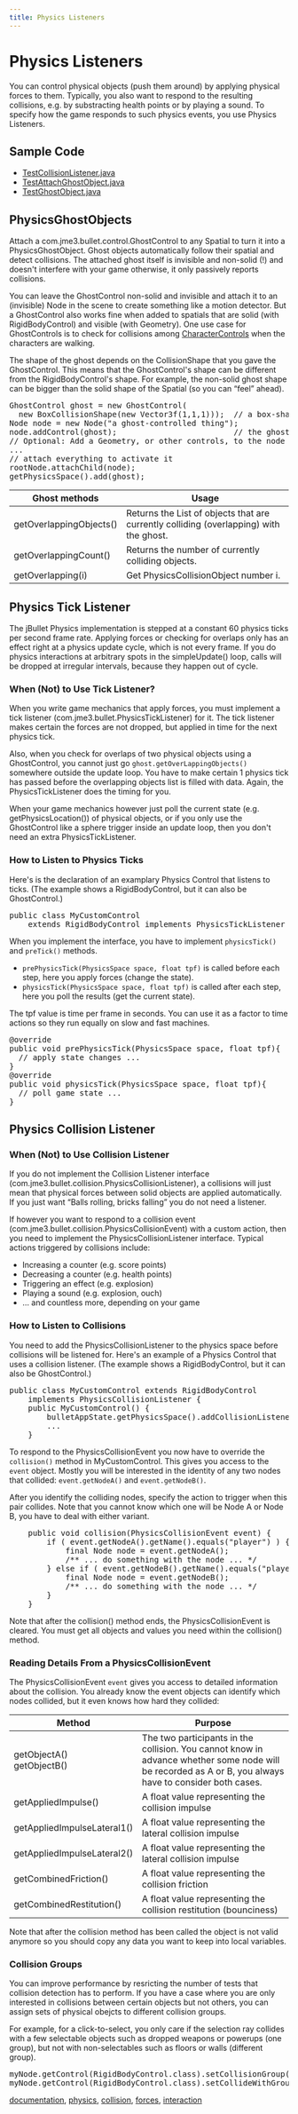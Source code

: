 ```yaml
---
title: Physics Listeners
---
```

<h1 class="sectionedit1" id="physics_listeners">Physics Listeners</h1>
<div class="level1">

<p>
You can control physical objects (push them around) by applying physical forces to them. Typically, you also want to respond to the resulting collisions, e.g. by substracting health points or by playing a sound. To specify how the game responds to such physics events, you use Physics Listeners.
</p>

</div>
<!-- EDIT1 SECTION "Physics Listeners" [1-329] -->
<h2 class="sectionedit2" id="sample_code">Sample Code</h2>
<div class="level2">
<ul>
<li class="level1"><div class="li"> <a href="http://code.google.com/p/jmonkeyengine/source/browse/trunk/engine/src/test/jme3test/bullet/TestCollisionListener.java" class="urlextern" title="http://code.google.com/p/jmonkeyengine/source/browse/trunk/engine/src/test/jme3test/bullet/TestCollisionListener.java" rel="nofollow">TestCollisionListener.java</a></div>
</li>
<li class="level1"><div class="li"> <a href="http://code.google.com/p/jmonkeyengine/source/browse/trunk/engine/src/test/jme3test/bullet/TestAttachGhostObject.java" class="urlextern" title="http://code.google.com/p/jmonkeyengine/source/browse/trunk/engine/src/test/jme3test/bullet/TestAttachGhostObject.java" rel="nofollow">TestAttachGhostObject.java</a></div>
</li>
<li class="level1"><div class="li"> <a href="http://code.google.com/p/jmonkeyengine/source/browse/trunk/engine/src/test/jme3test/bullet/TestGhostObject.java" class="urlextern" title="http://code.google.com/p/jmonkeyengine/source/browse/trunk/engine/src/test/jme3test/bullet/TestGhostObject.java" rel="nofollow">TestGhostObject.java</a></div>
</li>
</ul>

</div>
<!-- EDIT2 SECTION "Sample Code" [330-809] -->
<h2 class="sectionedit3" id="physicsghostobjects">PhysicsGhostObjects</h2>
<div class="level2">

<p>
Attach a com.jme3.bullet.control.GhostControl to any Spatial to turn it into a PhysicsGhostObject. Ghost objects automatically follow their spatial and detect collisions. The attached ghost itself is invisible and non-solid (!) and doesn't interfere with your game otherwise, it only passively reports collisions. 
</p>

<p>
You can leave the GhostControl non-solid and invisible and attach it to an (invisible) Node in the scene to create something like a motion detector. But a GhostControl also works fine when added to spatials that are solid (with RigidBodyControl) and visible (with Geometry). One use case for GhostControls is to check for collisions among <a href="/jme3/advanced/walking_character.html" class="wikilink1" title="jme3:advanced:walking_character">CharacterControls</a> when the characters are walking.
</p>

<p>
The shape of the ghost depends on the CollisionShape that you gave the GhostControl. This means that the GhostControl's shape can be different from the RigidBodyControl's shape. For example, the non-solid ghost shape can be bigger than the solid shape of the Spatial (so you can “feel” ahead).
</p>
<pre class="code java">GhostControl ghost <span class="sy0">=</span> <span class="kw1">new</span> GhostControl<span class="br0">(</span>
  <span class="kw1">new</span> BoxCollisionShape<span class="br0">(</span><span class="kw1">new</span> Vector3f<span class="br0">(</span><span class="nu0">1</span>,<span class="nu0">1</span>,<span class="nu0">1</span><span class="br0">)</span><span class="br0">)</span><span class="br0">)</span><span class="sy0">;</span>  <span class="co1">// a box-shaped ghost</span>
Node node <span class="sy0">=</span> <span class="kw1">new</span> Node<span class="br0">(</span><span class="st0">"a ghost-controlled thing"</span><span class="br0">)</span><span class="sy0">;</span>
node.<span class="me1">addControl</span><span class="br0">(</span>ghost<span class="br0">)</span><span class="sy0">;</span>                         <span class="co1">// the ghost follows this node</span>
<span class="co1">// Optional: Add a Geometry, or other controls, to the node if you need to</span>
...
<span class="co1">// attach everything to activate it</span>
rootNode.<span class="me1">attachChild</span><span class="br0">(</span>node<span class="br0">)</span><span class="sy0">;</span>
getPhysicsSpace<span class="br0">(</span><span class="br0">)</span>.<span class="me1">add</span><span class="br0">(</span>ghost<span class="br0">)</span><span class="sy0">;</span></pre>
<div class="table sectionedit4"><table class="inline">
	<thead>
	<tr class="row0">
		<th class="col0">Ghost methods</th><th class="col1">Usage</th>
	</tr>
	</thead>
	<tr class="row1">
		<td class="col0">getOverlappingObjects()</td><td class="col1">Returns the List of objects that are currently colliding (overlapping) with the ghost.</td>
	</tr>
	<tr class="row2">
		<td class="col0">getOverlappingCount()</td><td class="col1">Returns the number of currently colliding objects.</td>
	</tr>
	<tr class="row3">
		<td class="col0">getOverlapping(i)</td><td class="col1">Get PhysicsCollisionObject number i.</td>
	</tr>
</table></div>
<!-- EDIT4 TABLE [2299-2565] -->
</div>
<!-- EDIT3 SECTION "PhysicsGhostObjects" [810-2566] -->
<h2 class="sectionedit5" id="physics_tick_listener">Physics Tick Listener</h2>
<div class="level2">

<p>
The jBullet Physics implementation is stepped at a constant 60 physics ticks per second frame rate.
Applying forces or checking for overlaps only has an effect right at a physics update cycle, which is not every frame. If you do physics interactions at arbitrary spots in the simpleUpdate() loop, calls will be dropped at irregular intervals, because they happen out of cycle.
</p>

</div>
<!-- EDIT5 SECTION "Physics Tick Listener" [2567-2979] -->
<h3 class="sectionedit6" id="when_not_to_use_tick_listener">When (Not) to Use Tick Listener?</h3>
<div class="level3">

<p>
When you write game mechanics that apply forces, you must implement a tick listener (com.jme3.bullet.PhysicsTickListener) for it. The tick listener makes certain the forces are not dropped, but applied in time for the next physics tick.
</p>

<p>
Also, when you check for overlaps of two physical objects using a GhostControl, you cannot just go <code>ghost.getOverLappingObjects()</code> somewhere outside the update loop. You have to make certain 1 physics tick has passed before the overlapping objects list is filled with data. Again, the PhysicsTickListener does the timing for you.
</p>

<p>
When your game mechanics however just poll the current state (e.g. getPhysicsLocation()) of physical objects, or if you only use the GhostControl like a sphere trigger inside an update loop, then you don't need an extra PhysicsTickListener.
</p>

</div>
<!-- EDIT6 SECTION "When (Not) to Use Tick Listener?" [2980-3836] -->
<h3 class="sectionedit7" id="how_to_listen_to_physics_ticks">How to Listen to Physics Ticks</h3>
<div class="level3">

<p>
Here's is the declaration of an examplary Physics Control that listens to ticks. (The example shows a RigidBodyControl, but it can also be GhostControl.)
</p>
<pre class="code java"><span class="kw1">public</span> <span class="kw1">class</span> MyCustomControl
    <span class="kw1">extends</span> RigidBodyControl <span class="kw1">implements</span> PhysicsTickListener <span class="br0">{</span> ... <span class="br0">}</span></pre>

<p>
When you implement the interface, you have to implement <code>physicsTick()</code> and <code>preTick()</code> methods.
</p>
<ul>
<li class="level1"><div class="li"> <code>prePhysicsTick(PhysicsSpace space, float tpf)</code> is called before each step, here you apply forces (change the state).</div>
</li>
<li class="level1"><div class="li"> <code>physicsTick(PhysicsSpace space, float tpf)</code> is called after each step, here you poll the results (get the current state).</div>
</li>
</ul>

<p>
The tpf value is time per frame in seconds. You can use it as a factor to time actions so they run equally on slow and fast machines.
</p>
<pre class="code java">@override
<span class="kw1">public</span> <span class="kw4">void</span> prePhysicsTick<span class="br0">(</span>PhysicsSpace space, <span class="kw4">float</span> tpf<span class="br0">)</span><span class="br0">{</span>
  <span class="co1">// apply state changes ...</span>
<span class="br0">}</span>
@override
<span class="kw1">public</span> <span class="kw4">void</span> physicsTick<span class="br0">(</span>PhysicsSpace space, <span class="kw4">float</span> tpf<span class="br0">)</span><span class="br0">{</span>
  <span class="co1">// poll game state ...</span>
<span class="br0">}</span></pre>

</div>
<!-- EDIT7 SECTION "How to Listen to Physics Ticks" [3837-4856] -->
<h2 class="sectionedit8" id="physics_collision_listener">Physics Collision Listener</h2>
<div class="level2">

</div>
<!-- EDIT8 SECTION "Physics Collision Listener" [4857-4896] -->
<h3 class="sectionedit9" id="when_not_to_use_collision_listener">When (Not) to Use Collision Listener</h3>
<div class="level3">

<p>
If you do not implement the Collision Listener interface (com.jme3.bullet.collision.PhysicsCollisionListener), a collisions will just mean that physical forces between solid objects are applied automatically. If you just want “Balls rolling, bricks falling” you do not need a listener.
</p>

<p>
If however you want to respond to a collision event (com.jme3.bullet.collision.PhysicsCollisionEvent) with a custom action, then you need to implement the PhysicsCollisionListener interface. Typical actions triggered by collisions include:
</p>
<ul>
<li class="level1"><div class="li"> Increasing a counter (e.g. score points)</div>
</li>
<li class="level1"><div class="li"> Decreasing a counter (e.g. health points)</div>
</li>
<li class="level1"><div class="li"> Triggering an effect (e.g. explosion)</div>
</li>
<li class="level1"><div class="li"> Playing a sound (e.g. explosion, ouch)</div>
</li>
<li class="level1"><div class="li"> … and countless more, depending on your game</div>
</li>
</ul>

</div>
<!-- EDIT9 SECTION "When (Not) to Use Collision Listener" [4897-5699] -->
<h3 class="sectionedit10" id="how_to_listen_to_collisions">How to Listen to Collisions</h3>
<div class="level3">

<p>
You need to add the PhysicsCollisionListener to the physics space before collisions will be listened for. Here's an example of a Physics Control that uses a collision listener. (The example shows a RigidBodyControl, but it can also be GhostControl.)
</p>
<pre class="code java"><span class="kw1">public</span> <span class="kw1">class</span> MyCustomControl <span class="kw1">extends</span> RigidBodyControl
    <span class="kw1">implements</span> PhysicsCollisionListener <span class="br0">{</span>
    <span class="kw1">public</span> MyCustomControl<span class="br0">(</span><span class="br0">)</span> <span class="br0">{</span>
        bulletAppState.<span class="me1">getPhysicsSpace</span><span class="br0">(</span><span class="br0">)</span>.<span class="me1">addCollisionListener</span><span class="br0">(</span><span class="kw1">this</span><span class="br0">)</span><span class="sy0">;</span>
        ...
    <span class="br0">}</span></pre>

<p>
To respond to the PhysicsCollisionEvent you now have to override the <code>collision()</code> method in MyCustomControl. This gives you access to the <code>event</code> object. Mostly you will be interested in the identity of any two nodes that collided: <code>event.getNodeA()</code> and <code>event.getNodeB()</code>.
</p>

<p>
After you identify the colliding nodes, specify the action to trigger when this pair collides. Note that you cannot know which one will be Node A or Node B, you have to deal with either variant.
</p>
<pre class="code java">    <span class="kw1">public</span> <span class="kw4">void</span> collision<span class="br0">(</span>PhysicsCollisionEvent event<span class="br0">)</span> <span class="br0">{</span>
        <span class="kw1">if</span> <span class="br0">(</span> event.<span class="me1">getNodeA</span><span class="br0">(</span><span class="br0">)</span>.<span class="me1">getName</span><span class="br0">(</span><span class="br0">)</span>.<span class="me1">equals</span><span class="br0">(</span><span class="st0">"player"</span><span class="br0">)</span> <span class="br0">)</span> <span class="br0">{</span>
            <span class="kw1">final</span> Node node <span class="sy0">=</span> event.<span class="me1">getNodeA</span><span class="br0">(</span><span class="br0">)</span><span class="sy0">;</span>
            <span class="co3">/** ... do something with the node ... */</span>
        <span class="br0">}</span> <span class="kw1">else</span> <span class="kw1">if</span> <span class="br0">(</span> event.<span class="me1">getNodeB</span><span class="br0">(</span><span class="br0">)</span>.<span class="me1">getName</span><span class="br0">(</span><span class="br0">)</span>.<span class="me1">equals</span><span class="br0">(</span><span class="st0">"player"</span><span class="br0">)</span> <span class="br0">)</span> <span class="br0">{</span>
            <span class="kw1">final</span> Node node <span class="sy0">=</span> event.<span class="me1">getNodeB</span><span class="br0">(</span><span class="br0">)</span><span class="sy0">;</span>
            <span class="co3">/** ... do something with the node ... */</span>
        <span class="br0">}</span>
    <span class="br0">}</span></pre>

<p>
</p><p></p><div class="noteimportant">Note that after the collision() method ends, the PhysicsCollisionEvent is cleared. You must get all objects and values you need within the collision() method.
</div>


</div>
<!-- EDIT10 SECTION "How to Listen to Collisions" [5700-7311] -->
<h3 class="sectionedit11" id="reading_details_from_a_physicscollisionevent">Reading Details From a PhysicsCollisionEvent</h3>
<div class="level3">

<p>
The PhysicsCollisionEvent <code>event</code> gives you access to detailed information about the collision. You already know the event objects can identify which nodes collided, but it even knows how hard they collided:
</p>
<div class="table sectionedit12"><table class="inline">
	<thead>
	<tr class="row0">
		<th class="col0 leftalign">Method                        </th><th class="col1">Purpose</th>
	</tr>
	</thead>
	<tr class="row1">
		<td class="col0 leftalign"> getObjectA() <br />
getObjectB()     </td><td class="col1"> The two participants in the collision. You cannot know in advance whether some node will be recorded as A or B, you always have to consider both cases. </td>
	</tr>
	<tr class="row2">
		<td class="col0 leftalign"> getAppliedImpulse()          </td><td class="col1"> A float value representing the collision impulse </td>
	</tr>
	<tr class="row3">
		<td class="col0 leftalign"> getAppliedImpulseLateral1()  </td><td class="col1"> A float value representing the lateral collision impulse </td>
	</tr>
	<tr class="row4">
		<td class="col0 leftalign"> getAppliedImpulseLateral2()  </td><td class="col1"> A float value representing the lateral collision impulse </td>
	</tr>
	<tr class="row5">
		<td class="col0 leftalign"> getCombinedFriction()        </td><td class="col1"> A float value representing the collision friction </td>
	</tr>
	<tr class="row6">
		<td class="col0 leftalign"> getCombinedRestitution()     </td><td class="col1"> A float value representing the collision restitution (bounciness) </td>
	</tr>
</table></div>
<!-- EDIT12 TABLE [7578-8263] -->
<p>
Note that after the collision method has been called the object is not valid anymore so you should copy any data you want to keep into local variables.
</p>

</div>
<!-- EDIT11 SECTION "Reading Details From a PhysicsCollisionEvent" [7312-8416] -->
<h3 class="sectionedit13" id="collision_groups">Collision Groups</h3>
<div class="level3">

<p>
You can improve performance by resricting the number of tests that collision detection has to perform. If you have a case where you are only interested in collisions between certain objects but not others, you can assign sets of physical obejcts to different collision groups.
</p>

<p>
For example, for a click-to-select, you only care if the selection ray collides with a few selectable objects such as dropped weapons or powerups (one group), but not with non-selectables such as floors or walls (different group). 
</p>
<pre class="code java">myNode.<span class="me1">getControl</span><span class="br0">(</span>RigidBodyControl.<span class="kw1">class</span><span class="br0">)</span>.<span class="me1">setCollisionGroup</span><span class="br0">(</span>PhysicsCollisionObject.<span class="me1">COLLISION_GROUP_02</span><span class="br0">)</span><span class="sy0">;</span>
myNode.<span class="me1">getControl</span><span class="br0">(</span>RigidBodyControl.<span class="kw1">class</span><span class="br0">)</span>.<span class="me1">setCollideWithGroups</span><span class="br0">(</span>PhysicsCollisionObject.<span class="me1">COLLISION_GROUP_02</span><span class="br0">)</span><span class="sy0">;</span></pre>
<div class="tags"><span>
	<a href="/tag/documentation.html" class="wikilink1" title="tag:documentation" rel="tag">documentation</a>,
	<a href="/tag/physics.html" class="wikilink1" title="tag:physics" rel="tag">physics</a>,
	<a href="/tag/collision.html" class="wikilink1" title="tag:collision" rel="tag">collision</a>,
	<a href="/tag/forces.html" class="wikilink1" title="tag:forces" rel="tag">forces</a>,
	<a href="/tag/interaction.html" class="wikilink1" title="tag:interaction" rel="tag">interaction</a>
</span></div>

</div>
<!-- EDIT13 SECTION "Collision Groups" [8417-] -->
